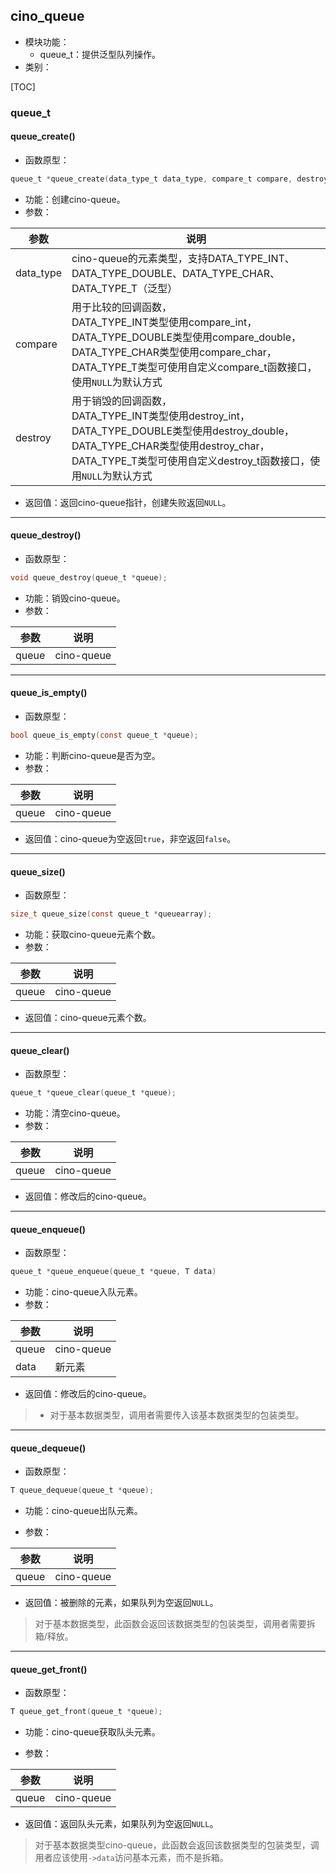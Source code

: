 ## cino_queue

- 模块功能：
    - queue_t：提供泛型队列操作。
- 类别：

[TOC]

<div style="page-break-after: always;"></div>

### queue_t

#### queue_create()

- 函数原型：

```c
queue_t *queue_create(data_type_t data_type, compare_t compare, destroy_t destroy);
```

- 功能：创建cino-queue。
- 参数：

| 参数      | 说明                                                         |
| --------- | ------------------------------------------------------------ |
| data_type | cino-queue的元素类型，支持DATA_TYPE_INT、DATA_TYPE_DOUBLE、DATA_TYPE_CHAR、DATA_TYPE_T（泛型） |
| compare   | 用于比较的回调函数，<br />DATA_TYPE_INT类型使用compare_int，<br />DATA_TYPE_DOUBLE类型使用compare_double，<br />DATA_TYPE_CHAR类型使用compare_char，<br />DATA_TYPE_T类型可使用自定义compare_t函数接口，使用`NULL`为默认方式 |
| destroy   | 用于销毁的回调函数，<br />DATA_TYPE_INT类型使用destroy_int，<br />DATA_TYPE_DOUBLE类型使用destroy_double，<br />DATA_TYPE_CHAR类型使用destroy_char，<br />DATA_TYPE_T类型可使用自定义destroy_t函数接口，使用`NULL`为默认方式 |

- 返回值：返回cino-queue指针，创建失败返回`NULL`。

---

#### queue_destroy()

- 函数原型：

```c
void queue_destroy(queue_t *queue);
```

- 功能：销毁cino-queue。
- 参数：

| 参数  | 说明       |
| ----- | ---------- |
| queue | cino-queue |

---

#### queue_is_empty()

- 函数原型：

```c
bool queue_is_empty(const queue_t *queue);
```

- 功能：判断cino-queue是否为空。
- 参数：

| 参数  | 说明       |
| ----- | ---------- |
| queue | cino-queue |

- 返回值：cino-queue为空返回`true`，非空返回`false`。

---

#### queue_size()

- 函数原型：

```c
size_t queue_size(const queue_t *queuearray);
```

- 功能：获取cino-queue元素个数。
- 参数：

| 参数  | 说明       |
| ----- | ---------- |
| queue | cino-queue |

- 返回值：cino-queue元素个数。

---

#### queue_clear()

- 函数原型：

```c
queue_t *queue_clear(queue_t *queue);
```

- 功能：清空cino-queue。
- 参数：

| 参数  | 说明       |
| ----- | ---------- |
| queue | cino-queue |

- 返回值：修改后的cino-queue。

---

#### queue_enqueue()

- 函数原型：

```c
queue_t *queue_enqueue(queue_t *queue, T data)
```

- 功能：cino-queue入队元素。
- 参数：

| 参数   | 说明        |
| ----- | -------------- |
| queue | cino-queue |
| data  | 新元素         |

- 返回值：修改后的cino-queue。

> - 对于基本数据类型，调用者需要传入该基本数据类型的包装类型。

---

#### queue_dequeue()

- 函数原型：

```c
T queue_dequeue(queue_t *queue);
```

- 功能：cino-queue出队元素。

- 参数：

| 参数  | 说明       |
| ----- | ---------- |
| queue | cino-queue |

- 返回值：被删除的元素，如果队列为空返回`NULL`。

> 对于基本数据类型，此函数会返回该数据类型的包装类型，调用者需要拆箱/释放。

---

#### queue_get_front()

- 函数原型：

```c
T queue_get_front(queue_t *queue);
```

- 功能：cino-queue获取队头元素。

- 参数：

| 参数  | 说明       |
| ----- | ---------- |
| queue | cino-queue |

- 返回值：返回队头元素，如果队列为空返回`NULL`。

> 对于基本数据类型cino-queue，此函数会返回该数据类型的包装类型，调用者应该使用`->data`访问基本元素，而不是拆箱。
